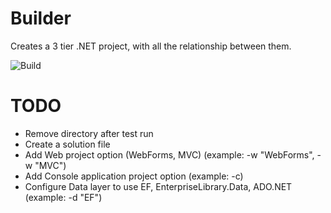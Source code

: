 Builder 
=======

Creates a 3 tier .NET project, with all the relationship between them.

![Build](https://ci.appveyor.com/api/projects/status/32r7s2skrgm9ubva?retina=true)

TODO
====
* Remove directory after test run
* Create a solution file
* Add Web project option (WebForms, MVC) (example: -w "WebForms", -w "MVC")
* Add Console application project option (example: -c)
* Configure Data layer to use EF, EnterpriseLibrary.Data, ADO.NET (example: -d "EF")
